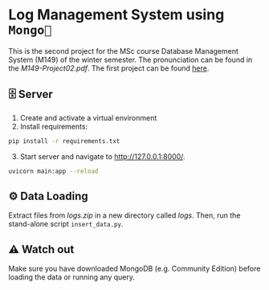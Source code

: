 # Log Management System using `Mongo🍃`
This is the second project for the MSc course Database Management System (M149) of the winter semester. The pronunciation can be found in the _M149-Project02.pdf_. The first project can be found [here](https://github.com/LoukasPap/log-management-system).

## 🗄️ Server
1. Create and activate a virtual environment
2. Install requirements:
```bash
pip install -r requirements.txt
```
3. Start server and navigate to http://127.0.0.1:8000/.
```bash
uvicorn main:app --reload
```

## ⚙️ Data Loading
Extract files from _logs.zip_ in a new directory called _logs_. Then, run the stand-alone script `insert_data.py`.

## ⚠️ Watch out
Make sure you have downloaded MongoDB (e.g. Community Edition) before loading the data or running any query.
